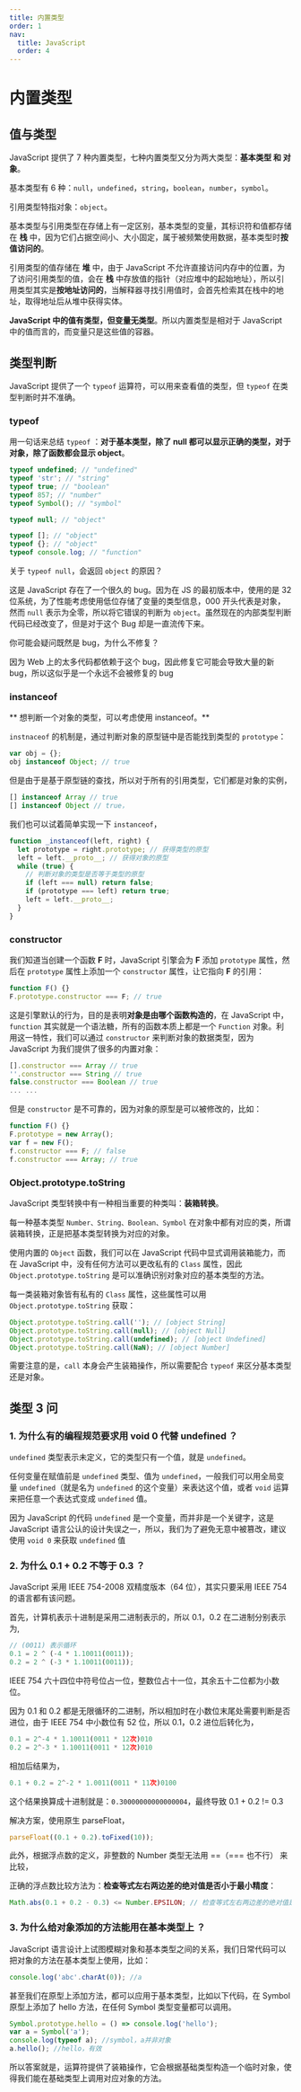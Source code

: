 ```yaml
---
title: 内置类型
order: 1
nav:
  title: JavaScript
  order: 4
---
```


# 内置类型

## 值与类型

JavaScript 提供了 7 种内置类型，七种内置类型又分为两大类型：**基本类型 和 对象**。

基本类型有 6 种：`null`，`undefined`，`string`，`boolean`，`number`，`symbol`。

引用类型特指对象：`object`。

基本类型与引用类型在存储上有一定区别，基本类型的变量，其标识符和值都存储在 **栈** 中，因为它们占据空间小、大小固定，属于被频繁使用数据，基本类型时**按值访问的**。

引用类型的值存储在 **堆** 中，由于 JavaScript 不允许直接访问内存中的位置，为了访问引用类型的值，会在 **栈** 中存放值的指针（对应堆中的起始地址），所以引用类型其实是**按地址访问的**，当解释器寻找引用值时，会首先检索其在栈中的地址，取得地址后从堆中获得实体。

**JavaScript 中的值有类型，但变量无类型**。所以内置类型是相对于 JavaScript 中的值而言的，而变量只是这些值的容器。

## 类型判断

JavaScript 提供了一个 `typeof` 运算符，可以用来查看值的类型，但 `typeof` 在类型判断时并不准确。

### typeof

用一句话来总结 `typeof` ：**对于基本类型，除了 null 都可以显示正确的类型，对于对象，除了函数都会显示 object**。

```js
typeof undefined; // "undefined"
typeof 'str'; // "string"
typeof true; // "boolean"
typeof 857; // "number"
typeof Symbol(); // "symbol"

typeof null; // "object"

typeof []; // "object"
typeof {}; // "object"
typeof console.log; // "function"
```

关于 `typeof null`，会返回 `object` 的原因？

这是 JavaScript 存在了一个很久的 bug。因为在 JS 的最初版本中，使用的是 32 位系统，为了性能考虑使用低位存储了变量的类型信息，000 开头代表是对象，然而 `null` 表示为全零，所以将它错误的判断为 `object`。虽然现在的内部类型判断代码已经改变了，但是对于这个 Bug 却是一直流传下来。

你可能会疑问既然是 bug，为什么不修复？

因为 Web 上的太多代码都依赖于这个 bug，因此修复它可能会导致大量的新 bug，所以这似乎是一个永远不会被修复的 bug

### instanceof

** 想判断一个对象的类型，可以考虑使用 instanceof。**

`instnaceof` 的机制是，通过判断对象的原型链中是否能找到类型的 `prototype`：

```js
var obj = {};
obj instanceof Object; // true
```

但是由于是基于原型链的查找，所以对于所有的引用类型，它们都是对象的实例，

```js
[] instanceof Array // true
[] instanceof Object // true，
```

我们也可以试着简单实现一下 `instanceof`，

```js
function _instanceof(left, right) {
  let prototype = right.prototype; // 获得类型的原型
  left = left.__proto__; // 获得对象的原型
  while (true) {
    // 判断对象的类型是否等于类型的原型
    if (left === null) return false;
    if (prototype === left) return true;
    left = left.__proto__;
  }
}
```

### constructor

我们知道当创建一个函数 **F** 时，JavaScript 引擎会为 **F** 添加 `prototype` 属性，然后在 `prototype` 属性上添加一个 `constructor` 属性，让它指向 **F** 的引用：

```js
function F() {}
F.prototype.constructor === F; // true
```

这是引擎默认的行为，目的是表明**对象是由哪个函数构造的**，在 JavaScript 中，`function` 其实就是一个语法糖，所有的函数本质上都是一个 `Function` 对象。利用这一特性，我们可以通过 `constructor` 来判断对象的数据类型，因为 JavaScript 为我们提供了很多的内置对象：

```js
[].constructor === Array // true
''.constructor === String // true
false.constructor === Boolean // true
... ...
```

但是 `constructor` 是不可靠的，因为对象的原型是可以被修改的，比如：

```js
function F() {}
F.prototype = new Array();
var f = new F();
f.constructor === F; // false
f.constructor === Array; // true
```

### Object.prototype.toString

JavaScript 类型转换中有一种相当重要的种类叫：**装箱转换**。

每一种基本类型 `Number、String、Boolean、Symbol` 在对象中都有对应的类，所谓装箱转换，正是把基本类型转换为对应的对象。

使用内置的 `Object` 函数，我们可以在 JavaScript 代码中显式调用装箱能力，而在 JavaScript 中，没有任何方法可以更改私有的 `Class` 属性，因此 `Object.prototype.toString` 是可以准确识别对象对应的基本类型的方法。

每一类装箱对象皆有私有的 `Class` 属性，这些属性可以用 `Object.prototype.toString` 获取：

```js
Object.prototype.toString.call(''); // [object String]
Object.prototype.toString.call(null); // [object Null]
Object.prototype.toString.call(undefined); // [object Undefined]
Object.prototype.toString.call(NaN); // [object Number]
```

需要注意的是，`call` 本身会产生装箱操作，所以需要配合 `typeof` 来区分基本类型还是对象。

## 类型 3 问

### 1. 为什么有的编程规范要求用 void 0 代替 undefined ？

`undefined` 类型表示未定义，它的类型只有一个值，就是 `undefined`。

任何变量在赋值前是 `undefined` 类型、值为 `undefined`，一般我们可以用全局变量 `undefined`（就是名为 `undefined` 的这个变量）来表达这个值，或者 `void` 运算来把任意一个表达式变成 `undefined` 值。

因为 JavaScript 的代码 `undefined` 是一个变量，而并非是一个关键字，这是 JavaScript 语言公认的设计失误之一，所以，我们为了避免无意中被篡改，建议使用 `void 0` 来获取 `undefined` 值

### 2. 为什么 0.1 + 0.2 不等于 0.3 ？

JavaScript 采用 IEEE 754-2008 双精度版本（64 位），其实只要采用 IEEE 754 的语言都有该问题。

首先，计算机表示十进制是采用二进制表示的，所以 0.1，0.2 在二进制分别表示为,

```js
// (0011) 表示循环
0.1 = 2 ^ (-4 * 1.10011(0011));
0.2 = 2 ^ (-3 * 1.10011(0011));
```

IEEE 754 六十四位中符号位占一位，整数位占十一位，其余五十二位都为小数位。

因为 0.1 和 0.2 都是无限循环的二进制，所以相加时在小数位末尾处需要判断是否进位，由于 IEEE 754 中小数位有 52 位，所以 0.1，0.2 进位后转化为，

```js
0.1 = 2^-4 * 1.10011(0011 * 12次)010
0.2 = 2^-3 * 1.10011(0011 * 12次)010
```

相加后结果为，

```js
0.1 + 0.2 = 2^-2 * 1.0011(0011 * 11次)0100
```

这个结果换算成十进制就是：`0.30000000000000004`，最终导致 0.1 + 0.2 != 0.3

解决方案，使用原生 parseFloat，

```js
parseFloat((0.1 + 0.2).toFixed(10));
```

此外，根据浮点数的定义，非整数的 Number 类型无法用 ==（=== 也不行） 来比较，

正确的浮点数比较方法为：**检查等式左右两边差的绝对值是否小于最小精度**：

```js
Math.abs(0.1 + 0.2 - 0.3) <= Number.EPSILON; // 检查等式左右两边差的绝对值是否小于最小精度
```

### 3. 为什么给对象添加的方法能用在基本类型上 ？

JavaScript 语言设计上试图模糊对象和基本类型之间的关系，我们日常代码可以把对象的方法在基本类型上使用，比如：

```js
console.log('abc'.charAt(0)); //a
```

甚至我们在原型上添加方法，都可以应用于基本类型，比如以下代码，在 Symbol 原型上添加了 hello 方法，在任何 Symbol 类型变量都可以调用。

```js
Symbol.prototype.hello = () => console.log('hello');
var a = Symbol('a');
console.log(typeof a); //symbol，a并非对象
a.hello(); //hello，有效
```

所以答案就是，运算符提供了装箱操作，它会根据基础类型构造一个临时对象，使得我们能在基础类型上调用对应对象的方法。
